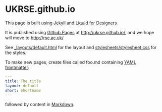 UKRSE.github.io
===============

This page is built using [Jekyll](http://jekyllrb.com/) and [Liquid for Designers](https://github.com/Shopify/liquid/wiki/Liquid-for-Designers)

It is published using [Github Pages](http://pages.github.com/) at http://ukrse.github.io/, and we hope will move to
http://rse.ac.uk/

See [_layouts/default.html](_layouts/default.html) for the layout and [stylesheets/stylesheet.css](stylesheets/stylesheet.css) for the styles.

To make new pages, create files called foo.md containing [YAML frontmatter](http://jekyllrb.com/docs/frontmatter/):

``` yaml
---
title: The title
layout: default
short: Shortname
---
```

followed by content in [Markdown](https://daringfireball.net/projects/markdown/).
